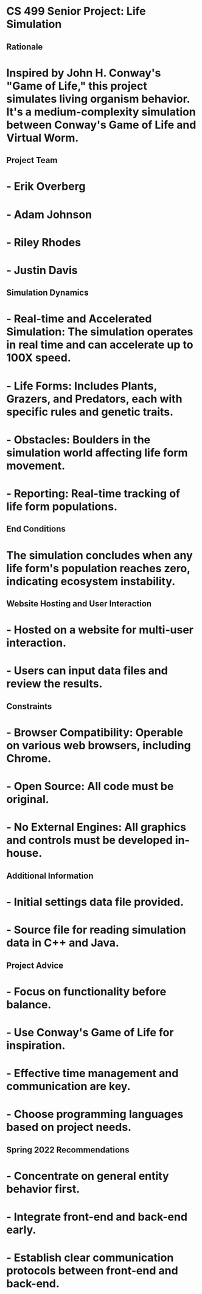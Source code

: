 # CS 499 Senior Project: Life Simulation

## Rationale
# Inspired by John H. Conway's "Game of Life," this project simulates living organism behavior. It's a medium-complexity simulation between Conway's Game of Life and Virtual Worm.

## Project Team
# - Erik Overberg
# - Adam Johnson
# - Riley Rhodes
# - Justin Davis

## Simulation Dynamics
# - Real-time and Accelerated Simulation: The simulation operates in real time and can accelerate up to 100X speed.
# - Life Forms: Includes Plants, Grazers, and Predators, each with specific rules and genetic traits.
# - Obstacles: Boulders in the simulation world affecting life form movement.
# - Reporting: Real-time tracking of life form populations.

## End Conditions
# The simulation concludes when any life form's population reaches zero, indicating ecosystem instability.

## Website Hosting and User Interaction
# - Hosted on a website for multi-user interaction.
# - Users can input data files and review the results.

## Constraints
# - Browser Compatibility: Operable on various web browsers, including Chrome.
# - Open Source: All code must be original.
# - No External Engines: All graphics and controls must be developed in-house.

## Additional Information
# - Initial settings data file provided.
# - Source file for reading simulation data in C++ and Java.

## Project Advice
# - Focus on functionality before balance.
# - Use Conway's Game of Life for inspiration.
# - Effective time management and communication are key.
# - Choose programming languages based on project needs.

## Spring 2022 Recommendations
# - Concentrate on general entity behavior first.
# - Integrate front-end and back-end early.
# - Establish clear communication protocols between front-end and back-end.

